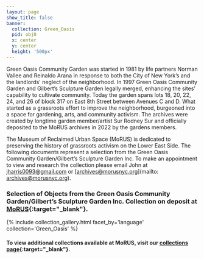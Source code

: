 ```yaml
---
layout: page
show_title: false
banner:
  collection: Green_Oasis
  pid: obj0
  x: center
  y: center
  height: '500px'
---
```


Green Oasis Community Garden was started in 1981 by life partners Norman Vallee and Reinaldo Arana in response to both the City of New York’s and the landlords' neglect of the neighborhood. In 1997 Green Oasis Community Garden and Gilbert’s Sculpture Garden legally merged, enhancing the sites’ capability to cultivate community. Today the garden spans lots 18, 20, 22, 24, and 26 of block 317 on East 8th Street between Avenues C and D. What started as a grassroots effort to improve the neighborhood, burgeoned into a space for gardening, arts, and community activism. The archives were created by longtime garden member/artist Sur Rodney Sur and officially deposited to the MoRUS archives in 2022 by the gardens members.

The Museum of Reclaimed Urban Space (MoRUS) is dedicated to preserving the history of grassroots activism on the Lower East Side. The following documents represent a selection from the Green Oasis Community Garden/Gilbert’s Sculpture Garden Inc. To make an appointment to view and research the collection please email John at [jharris0093@gmail.com](mailto:jharris0093@gmail.com) or [archives@morusnyc.org](mailto: archives@morusnyc.org). 
 

### Selection of Objects from the Green Oasis Community Garden/Gilbert’s Sculpture Garden Inc. Collection on deposit at [MoRUS](www.morusnyc.org){:target="_blank"}.

{% include collection_gallery.html facet_by='language' collection='Green_Oasis' %}

#### To view additional collections available at MoRUS, visit our [collections page](http://www.morusnyc.org/collections/){:target="_blank"}.